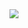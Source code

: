 <img src="https://capsule-render.vercel.app/api?type=waving&color=auto&height=200&section=header&text=Ongsiru's%20Profile&fontSize=45" />

